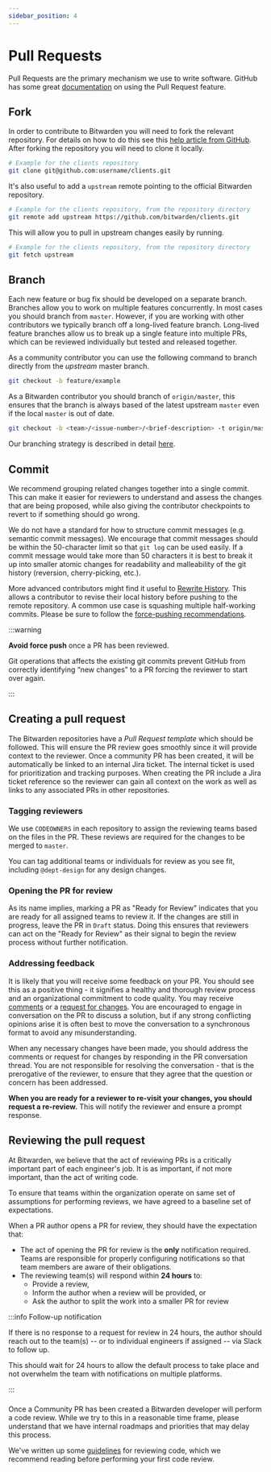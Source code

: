 ```yaml
---
sidebar_position: 4
---
```


# Pull Requests

Pull Requests are the primary mechanism we use to write software. GitHub has some great
[documentation](https://docs.github.com/en/pull-requests/collaborating-with-pull-requests/proposing-changes-to-your-work-with-pull-requests/about-pull-requests)
on using the Pull Request feature.

<community>

## Fork

In order to contribute to Bitwarden you will need to fork the relevant repository. For details on
how to do this see this
[help article from GitHub](https://docs.github.com/en/get-started/quickstart/fork-a-repo). After
forking the repository you will need to clone it locally.

```bash
# Example for the clients repository
git clone git@github.com:username/clients.git
```

It's also useful to add a `upstream` remote pointing to the official Bitwarden repository.

```bash
# Example for the clients repository, from the repository directory
git remote add upstream https://github.com/bitwarden/clients.git
```

This will allow you to pull in upstream changes easily by running.

```bash
# Example for the clients repository, from the repository directory
git fetch upstream
```

</community>

## Branch

Each new feature or bug fix should be developed on a separate branch. Branches allow you to work on
multiple features concurrently. In most cases you should branch from `master`. However, if you are
working with other contributors we typically branch off a long-lived feature branch. Long-lived
feature branches allow us to break up a single feature into multiple PRs, which can be reviewed
individually but tested and released together.

<community>

As a community contributor you can use the following command to branch directly from the _upstream_
master branch.

```bash
git checkout -b feature/example
```

</community>

<bitwarden>

As a Bitwarden contributor you should branch of `origin/master`, this ensures that the branch is
always based of the latest upstream `master` even if the local `master` is out of date.

```bash
git checkout -b <team>/<issue-number>/<brief-description> -t origin/master
```

Our branching strategy is described in detail [here](branching.md).

</bitwarden>

## Commit

We recommend grouping related changes together into a single commit. This can make it easier for
reviewers to understand and assess the changes that are being proposed, while also giving the
contributor checkpoints to revert to if something should go wrong.

We do not have a standard for how to structure commit messages (e.g. semantic commit messages). We
encourage that commit messages should be within the 50-character limit so that `git log` can be used
easily. If a commit message would take more than 50 characters it is best to break it up into
smaller atomic changes for readability and malleability of the git history (reversion,
cherry-picking, etc.).

More advanced contributors might find it useful to
[Rewrite History](https://git-scm.com/book/en/v2/Git-Tools-Rewriting-History). This allows a
contributor to revise their local history before pushing to the remote repository. A common use case
is squashing multiple half-working commits. Please be sure to follow the
[force-pushing recommendations](#force-pushing).

:::warning

**Avoid force push** once a PR has been reviewed.

Git operations that affects the existing git commits prevent GitHub from correctly identifying “new
changes” to a PR forcing the reviewer to start over again.

:::

## Creating a pull request

The Bitwarden repositories have a _Pull Request template_ which should be followed. This will ensure
the PR review goes smoothly since it will provide context to the reviewer.<community> Once a
community PR has been created, it will be automatically be linked to an internal Jira ticket. The
internal ticket is used for prioritization and tracking purposes.</community><bitwarden> When
creating the PR include a Jira ticket reference so the reviewer can gain all context on the work as
well as links to any associated PRs in other repositories.</bitwarden>

<bitwarden>

### Tagging reviewers

We use `CODEOWNERS` in each repository to assign the reviewing teams based on the files in the PR.
These reviews are required for the changes to be merged to `master`.

You can tag additional teams or individuals for review as you see fit, including `@dept-design` for
any design changes.

### Opening the PR for review

As its name implies, marking a PR as "Ready for Review" indicates that you are ready for all
assigned teams to review it. If the changes are still in progress, leave the PR in `Draft` status.
Doing this ensures that reviewers can act on the "Ready for Review" as their signal to begin the
review process without further notification.

### Addressing feedback

It is likely that you will receive some feedback on your PR. You should see this as a positive
thing - it signifies a healthy and thorough review process and an organizational commitment to code
quality. You may receive [comments](./code-review.md#comment) or a
[request for changes](./code-review.md#request-changes). You are encouraged to engage in
conversation on the PR to discuss a solution, but if any strong conflicting opinions arise it is
often best to move the conversation to a synchronous format to avoid any misunderstanding.

When any necessary changes have been made, you should address the comments or request for changes by
responding in the PR conversation thread. You are not responsible for resolving the conversation -
that is the prerogative of the reviewer, to ensure that they agree that the question or concern has
been addressed.

**When you are ready for a reviewer to re-visit your changes, you should request a re-review.** This
will notify the reviewer and ensure a prompt response.

</bitwarden>

## Reviewing the pull request

<bitwarden>

At Bitwarden, we believe that the act of reviewing PRs is a critically important part of each
engineer's job. It is as important, if not more important, than the act of writing code.

To ensure that teams within the organization operate on same set of assumptions for performing
reviews, we have agreed to a baseline set of expectations.

When a PR author opens a PR for review, they should have the expectation that:

- The act of opening the PR for review is the **only** notification required. Teams are responsible
  for properly configuring notifications so that team members are aware of their obligations.
- The reviewing team(s) will respond within **24 hours** to:
  - Provide a review,
  - Inform the author when a review will be provided, or
  - Ask the author to split the work into a smaller PR for review

:::info Follow-up notification

If there is no response to a request for review in 24 hours, the author should reach out to the
team(s) -- or to individual engineers if assigned -- via Slack to follow up.

This should wait for 24 hours to allow the default process to take place and not overwhelm the team
with notifications on multiple platforms.

:::

###

</bitwarden>

<community>

Once a Community PR has been created a Bitwarden developer will perform a code review. While we try
to this in a reasonable time frame, please understand that we have internal roadmaps and priorities
that may delay this process.

</community>

We've written up some [guidelines](./code-review.md) for reviewing code, which we recommend reading
before performing your first code review.
